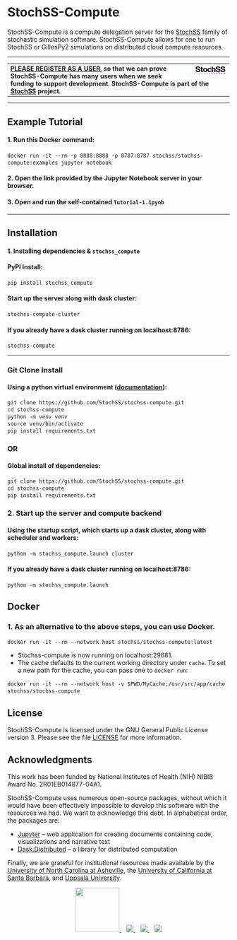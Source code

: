 # StochSS-Compute

StochSS-Compute is a compute delegation server for the [StochSS](https://github.com/StochSS) family of stochastic simulation software. StochSS-Compute allows for one to run StochSS or GillesPy2 simulations on distributed cloud compute resources.
***
<table><tr><td><b>
<img width="20%" align="right" src="https://raw.githubusercontent.com/StochSS/GillesPy2/develop/.graphics/stochss-logo.png">
<a href="https://docs.google.com/forms/d/12tAH4f8CJ-3F-lK44Q9uQHFio_mGoK0oY829q5lD7i4/viewform">PLEASE REGISTER AS A USER</a>, so that we can prove StochSS-Compute has many users when we seek funding to support development. StochSS-Compute is part of the <a href="http://www.stochss.org">StochSS</a> project.
</td></tr></table>

***
## Example Tutorial
#### 1. Run this Docker command:
```
docker run -it --rm -p 8888:8888 -p 8787:8787 stochss/stochss-compute:examples jupyter notebook
```
#### 2. Open the link provided by the Jupyter Notebook server in your browser.
#### 3. Open and run the self-contained `Tutorial-1.ipynb`
***
## Installation 

#### 1. Installing dependencies & `stochss_compute`
#### PyPI Install:
```
pip install stochss_compute
```
#### Start up the server along with dask cluster:
```
stochss-compute-cluster
```
#### If you already have a dask cluster running on localhost:8786:
```
stochss-compute
```
***
### Git Clone Install
#### Using a python virtual environment ([documentation](https://packaging.python.org/guides/installing-using-pip-and-virtual-environments/#creating-a-virtual-environment)):
```
git clone https://github.com/StochSS/stochss-compute.git
cd stochss-compute
python -m venv venv 
source venv/bin/activate
pip install requirements.txt
```
### OR
#### Global install of dependencies:
```
git clone https://github.com/StochSS/stochss-compute.git
cd stochss-compute
pip install requirements.txt
```

### 2. Start up the server and compute backend
#### Using the startup script, which starts up a dask cluster, along with scheduler and workers:
```
python -m stochss_compute.launch cluster 
```
#### If you already have a dask cluster running on localhost:8786:
```
python -m stochss_compute.launch
```

## Docker
### 1. As an alternative to the above steps, you can use Docker.

```
docker run -it --rm --network host stochss/stochss-compute:latest
```

- Stochss-compute is now running on localhost:29681.
- The cache defaults to the current working directory under `cache`. To set a new path for the cache, you can pass one to `docker run`:
```
docker run -it --rm --network host -v $PWD/MyCache:/usr/src/app/cache stochss/stochss-compute
```

<!-- #### Minikube
- A third usage of StochSS compute it to use it with "Minikube", which is part of [Kubernetes](https://kubernetes.io/).
- Requires `minikube`, `docker`, and `kubectl` to be installed. Then:
```
minikube start
cd into kubernetes directory
kubectl apply -f api_deployment.yaml
minikube dashboard
```
- Now, wait for the stochss-compute container to be created.

- From here, there are two ways to access the cluster. -->

<!-- ##### To set up local access:
`minikube service --url stochss-compute-service`
- exposes external IP (on EKS or otherwise this is handled by your cloud provider)
- use this host and IP when calling ComputeServer()
- first time will be slow because the dask containers have to start up

##### To use ngrok to set up public access  (ngrok.com to sign up for a free account and download/install):
```
url=$(minikube service --url stochss-compute-service)
ngrok http $url
```
- use this URL when calling ComputeServer() -->


<!-- ## Usage

- The easiest way to run stochss-compute simulations is via Jupyter notebooks:

```python
import numpy, gillespy2

# Import stochss-compute.
from stochss-compute import RemoteSimulation, ComputeServer

# Define your GillesPy2 model.
class ToggleSwitch(gillespy2.Model):
    """ Gardner et al. Nature (1999)
    'Construction of a genetic toggle switch in Escherichia coli'
    """
    def __init__(self, parameter_values=None):
        gillespy2.Model.__init__(self, name="toggle_switch")
        
        # Parameters
        alpha1 = gillespy2.Parameter(name='alpha1', expression=1)
        alpha2 = gillespy2.Parameter(name='alpha2', expression=1)
        beta = gillespy2.Parameter(name='beta', expression="2.0")
        gamma = gillespy2.Parameter(name='gamma', expression="2.0")
        mu = gillespy2.Parameter(name='mu', expression=1.0)
        self.add_parameter([alpha1, alpha2, beta, gamma, mu])

        # Species
        U = gillespy2.Species(name='U', initial_value=10)
        V = gillespy2.Species(name='V', initial_value=10)
        self.add_species([U, V])

        # Reactions
        cu = gillespy2.Reaction(name="r1",reactants={}, products={U:1}, propensity_function="alpha1/(1+pow(V,beta))")
        cv = gillespy2.Reaction(name="r2",reactants={}, products={V:1}, propensity_function="alpha2/(1+pow(U,gamma))")
        du = gillespy2.Reaction(name="r3",reactants={U:1}, products={}, rate=mu)
        dv = gillespy2.Reaction(name="r4",reactants={V:1}, products={}, rate=mu)
        
        self.add_reaction([cu,cv,du,dv])
        self.timespan(numpy.linspace(0,100,101))
        
# Instantiate a new instance of the model.
model = ToggleSwitch()

# Run the model on a stochss-compute server instance running on localhost. 
# The default port is 1234, but will depend on how you choose to set it up.
results = RemoteSimulation.on(ComputeServer("127.0.0.1", port=1234)).with_model(model).run()

# Wait for the simulation to finish.
results.wait()

# Plot the results.
results.plot()
``` -->

License
-------

StochSS-Compute is licensed under the GNU General Public License version 3.  Please see the file [LICENSE](https://github.com/StochSS/stochss-compute/blob/main/LICENSE.md) for more information.

Acknowledgments
---------------

This work has been funded by National Institutes of Health (NIH) NIBIB Award No. 2R01EB014877-04A1.

StochSS-Compute uses numerous open-source packages, without which it would have been effectively impossible to develop this software with the resources we had.  We want to acknowledge this debt.  In alphabetical order, the packages are:

* [Jupyter](https://jupyter.org) &ndash; web application for creating documents containing code, visualizations and narrative text
* [Dask.Distributed](https://distributed.dask.org) &ndash; a library for distributed computation

Finally, we are grateful for institutional resources made available by the [University of North Carolina at Asheville](https://www.unca.edu), the [University of California at Santa Barbara](https://ucsb.edu), and [Uppsala University](https://www.it.uu.se).

<div align="center">
  <a href="https://www.nigms.nih.gov">
    <img width="100" height="100" src="https://raw.githubusercontent.com/StochSS/GillesPy2/develop/.graphics/US-NIH-NIGMS-Logo.png">
  </a>
  &nbsp;&nbsp;
  <a href="https://www.unca.edu">
    <img height="102" src="https://raw.githubusercontent.com/StochSS/GillesPy2/develop/.graphics/UNCASEAL_blue.png">
  </a>
  &nbsp;&nbsp;
  <a href="https://www.ucsb.edu">
    <img height="108" src="https://raw.githubusercontent.com/StochSS/GillesPy2/develop/.graphics/ucsb-seal-navy.jpg">
  </a>
  &nbsp;&nbsp;
  <a href="https://www.it.uu.se">
    <img height="115" src="https://raw.githubusercontent.com/StochSS/GillesPy2/develop/.graphics/uppsala-universitet-logo-svg-vector.png">
  </a>
</div>
